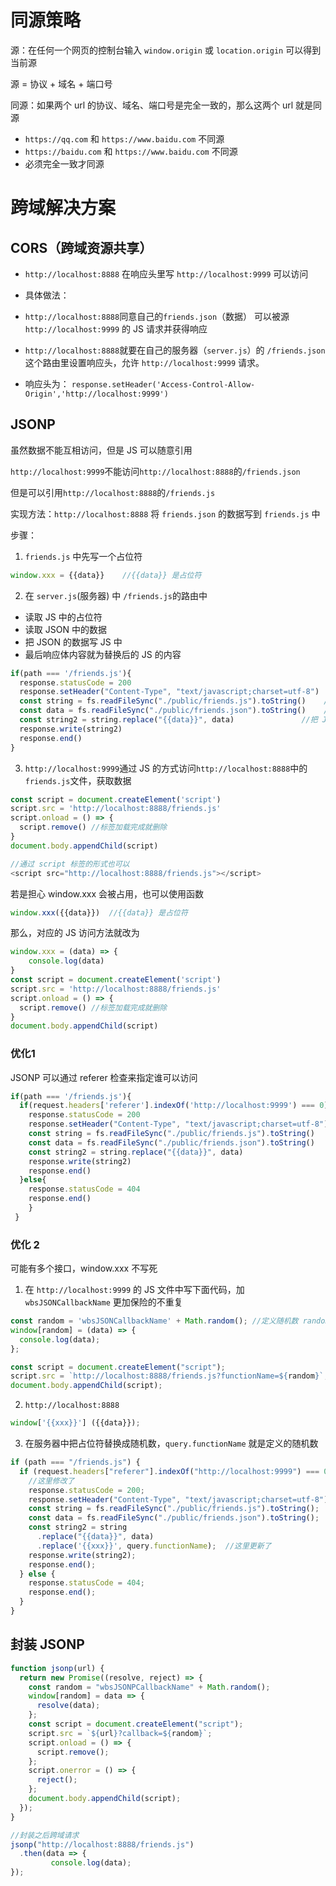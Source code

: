 # 同源策略
源：在任何一个网页的控制台输入 `window.origin` 或 `location.origin` 可以得到当前源

源 = 协议 + 域名 + 端口号

同源：如果两个 url 的协议、域名、端口号是完全一致的，那么这两个 url 就是同源

- `https://qq.com` 和 `https://www.baidu.com` 不同源
- `https://baidu.com` 和 `https://www.baidu.com` 不同源
- 必须完全一致才同源
# 跨域解决方案
## CORS（跨域资源共享）
- `http://localhost:8888` 在响应头里写 `http://localhost:9999` 可以访问

- 具体做法：

- `http://localhost:8888`同意自己的`friends.json`（数据） 可以被源 `http://localhost:9999` 的 JS 请求并获得响应
- `http://localhost:8888`就要在自己的服务器（`server.js`）的 `/friends.json` 这个路由里设置响应头，允许 `http://localhost:9999` 请求。
- 响应头为： `response.setHeader('Access-Control-Allow-Origin','http://localhost:9999')`
## JSONP
虽然数据不能互相访问，但是 JS 可以随意引用

`http://localhost:9999`不能访问`http://localhost:8888`的`/friends.json`

但是可以引用`http://localhost:8888`的`/friends.js`

实现方法：`http://localhost:8888` 将 `friends.json` 的数据写到  `friends.js` 中

步骤：

1. `friends.js` 中先写一个占位符
```javascript
window.xxx = {{data}}    //{{data}} 是占位符
```
2. 在 `server.js`(服务器) 中 `/friends.js`的路由中
- 读取 JS 中的占位符
- 读取 JSON 中的数据
- 把 JSON 的数据写 JS 中
- 最后响应体内容就为替换后的 JS 的内容
```javascript
if(path === '/friends.js'){
  response.statusCode = 200
  response.setHeader("Content-Type", "text/javascript;charset=utf-8")
  const string = fs.readFileSync("./public/friends.js").toString()    //拿到 JS 的内容
  const data = fs.readFileSync("./public/friends.json").toString()    //拿到 JSON 的数据
  const string2 = string.replace("{{data}}", data)               //把 JSON 数据填到 JS 内容
  response.write(string2)
  response.end()
}
```
3. `http://localhost:9999`通过 JS 的方式访问`http://localhost:8888`中的`friends.js`文件，获取数据
```javascript
const script = document.createElement('script')
script.src = 'http://localhost:8888/friends.js'
script.onload = () => {
  script.remove() //标签加载完成就删除
} 
document.body.appendChild(script)

//通过 script 标签的形式也可以
<script src="http://localhost:8888/friends.js"></script>
```

若是担心 window.xxx 会被占用，也可以使用函数

```javascript
window.xxx({{data}})  //{{data}} 是占位符
```
那么，对应的 JS 访问方法就改为
```javascript
window.xxx = (data) => {
	console.log(data)
}
const script = document.createElement('script')
script.src = 'http://localhost:8888/friends.js'
script.onload = () => {
  script.remove() //标签加载完成就删除
}
document.body.appendChild(script)
```
### 优化1
JSONP 可以通过 referer 检查来指定谁可以访问
```javascript
if(path === '/friends.js'){
  if(request.headers['referer'].indexOf('http://localhost:9999') === 0){ 
    response.statusCode = 200
    response.setHeader("Content-Type", "text/javascript;charset=utf-8")
    const string = fs.readFileSync("./public/friends.js").toString()
    const data = fs.readFileSync("./public/friends.json").toString()
    const string2 = string.replace("{{data}}", data)
    response.write(string2)
    response.end()
  }else{
    response.statusCode = 404
    response.end()
    }
 }
```
### 优化 2
可能有多个接口，window.xxx 不写死
1. 在 `http://localhost:9999` 的 JS 文件中写下面代码，加 `wbsJSONCallbackName` 更加保险的不重复
```javascript
const random = 'wbsJSONCallbackName' + Math.random(); //定义随机数 random
window[random] = (data) => {
  console.log(data);
};

const script = document.createElement("script");
script.src = `http://localhost:8888/friends.js?functionName=${random}`; //在这添加查询参数
document.body.appendChild(script);
```
2. `http://localhost:8888`
```javascript
window['{{xxx}}'] ({{data}});
```
3. 在服务器中把占位符替换成随机数，`query.functionName` 就是定义的随机数
```javascript
if (path === "/friends.js") {
  if (request.headers["referer"].indexOf("http://localhost:9999") === 0) {
    //这里修改了
    response.statusCode = 200;
    response.setHeader("Content-Type", "text/javascript;charset=utf-8");
    const string = fs.readFileSync("./public/friends.js").toString();
    const data = fs.readFileSync("./public/friends.json").toString();
    const string2 = string
      .replace("{{data}}", data)
      .replace('{{xxx}}', query.functionName);  //这里更新了
    response.write(string2);
    response.end();
  } else {
    response.statusCode = 404;
    response.end();
  }
}
```
## 封装 JSONP
```javascript
function jsonp(url) {
  return new Promise((resolve, reject) => {
    const random = "wbsJSONPCallbackName" + Math.random();
    window[random] = data => {
      resolve(data);
    };
    const script = document.createElement("script");
    script.src = `${url}?callback=${random}`;
    script.onload = () => {
      script.remove();
    };
    script.onerror = () => {
      reject();
    };
    document.body.appendChild(script);
  });
}

//封装之后跨域请求
jsonp("http://localhost:8888/friends.js")
  .then(data => {
 		 console.log(data);
});
```